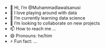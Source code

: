 - 👋 Hi, I’m @Muhammadlawalsanusi
- 👀 I love playing around with data
- 🌱 I’m currently learning data science
- 💞️ I’m looking to collaborate on new projects
- 📫 How to reach me ...
- 😄 Pronouns: he/him
- ⚡ Fun fact: ...

<!---
Muhammadlawalsanusi/Muhammadlawalsanusi is a ✨ special ✨ repository because its `README.md` (this file) appears on your GitHub profile.
You can click the Preview link to take a look at your changes.
--->
